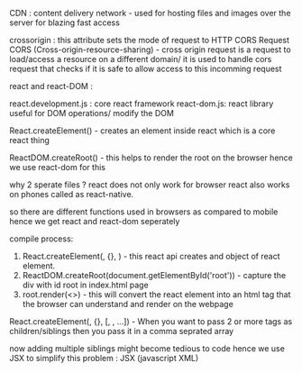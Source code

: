 CDN : content delivery network - used for hosting files and images over the server for blazing fast access

crossorigin : this attribute sets the mode of request to HTTP CORS Request
CORS (Cross-origin-resource-sharing) - cross origin request is a request to load/access a resource on a different domain/ it is used to handle cors request that checks if it is safe to allow access to this incomming request 

react and react-DOM : 

react.development.js : core react framework
react-dom.js: react library useful for DOM operations/ modify the DOM

React.createElement() - creates an element inside react which is a core react thing

ReactDOM.createRoot() - this helps to render the root on the browser hence we use react-dom for this

why 2 sperate files ? react does not only work for browser react also works on phones called as react-native. 

so there are different functions used in browsers as compared to mobile hence we get react and react-dom seperately

compile process: 

1. React.createElement(<tag>, {<attributes>}, <children>) - this react api creates and object of react element. 
2. ReactDOM.createRoot(document.getElementById('root')) - capture the div with id root in index.html page
3. root.render(<>) - this will convert the react element into an html tag that the browser can understand and render on the webpage

React.createElement(<tag>, {<attributes>}, [<child1>, <child2>, ...]) - When you want to pass 2 or more tags as children/siblings then you pass it in a comma seprated array

now adding multiple siblings might become tedious to code hence we use JSX to simplify this problem : JSX (javascript XML)